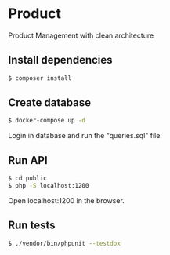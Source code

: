 # Product

Product Management with clean architecture

## Install dependencies

```bash
$ composer install
```

## Create database

```bash
$ docker-compose up -d
```

Login in database and run the "queries.sql" file.

## Run API

```bash
$ cd public
$ php -S localhost:1200
```

Open localhost:1200 in the browser.


## Run tests

```bash
$ ./vendor/bin/phpunit --testdox
```
